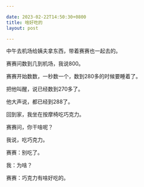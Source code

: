 ```yaml
---

date: 2023-02-22T14:50:30+0800
title: 啥好吃的
layout: post

---
```


中午去机场给姨夫拿东西，带着赛赛也一起去的。

赛赛问数到几到机场，我说800。

赛赛开始数数，一秒数一个，数到280多的时候要睡着了。

把他叫醒，说已经数到270多了。

他大声说，都已经到288了。


回到家，我坐在按摩椅吃巧克力。

赛赛问，你干啥呢？

我说，吃巧克力。

赛赛：别吃了。

我：为啥？

赛赛：巧克力有啥好吃的。
